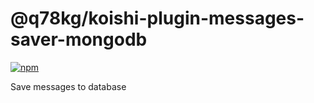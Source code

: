 # @q78kg/koishi-plugin-messages-saver-mongodb

[![npm](https://img.shields.io/npm/v/@q78kg/koishi-plugin-messages-saver-mongodb?style=flat-square)](https://www.npmjs.com/package/@q78kg/koishi-plugin-messages-saver-mongodb)

Save messages to database
